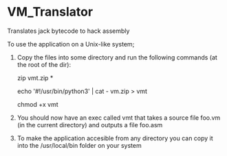 # VM_Translator
Translates jack bytecode to hack assembly

To use the application on a Unix-like system;
1) Copy the files into some directory and run the following commands (at the root of the dir):

   zip vmt.zip *
   
   echo '#!/usr/bin/python3' | cat - vm.zip > vmt
   
   chmod +x vmt

3) You should now have an exec called vmt that takes a source file foo.vm (in the current directory) and outputs a file foo.asm
4) To make the application accesible from any directory you can copy it into the /usr/local/bin folder on your system
